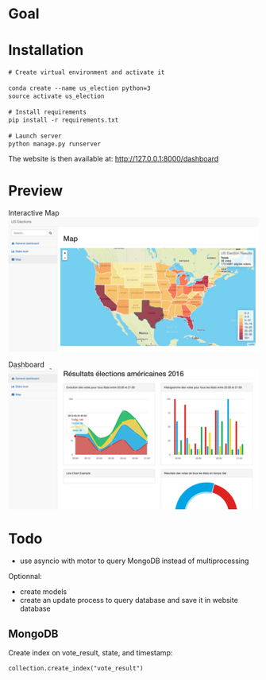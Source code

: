 # Goal

# Installation
```
# Create virtual environment and activate it

conda create --name us_election python=3
source activate us_election

# Install requirements
pip install -r requirements.txt

# Launch server
python manage.py runserver
```
The website is then available at: http://127.0.0.1:8000/dashboard

# Preview
Interactive Map
![Map](pictures/map.png)

Dashboard
![Dashboard](pictures/dashboard.png)

# Todo
- use asyncio with motor to query MongoDB instead of multiprocessing

Optionnal:
- create models
- create an update process to query database and save it in website database

## MongoDB

Create index on vote_result, state, and timestamp:
```
collection.create_index("vote_result")
```
